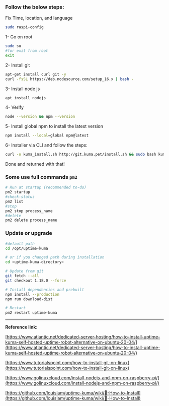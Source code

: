 ### Follow the below steps:

Fix Time, location, and language

```bash
sudo raspi-config
```

1- Go on root

```bash
sudo su
#for exit from root
exit
```

2- Install git

```bash
apt-get install curl git -y
curl -fsSL https://deb.nodesource.com/setup_16.x | bash -
```

3- Install node js

```bash
apt install nodejs
```

4- Verify 

```bash
node --version && npm --version
```

5- Install global npm to install the latest version

```bash
npm install --local=global npm@latest
```

6- Installer via CLI and follow the steps:

```bash
curl -o kuma_install.sh http://git.kuma.pet/install.sh && sudo bash kuma_install.sh
```

Done and returned with that!

### Some use full commands `pm2`

```bash
# Run at startup (recommended to-do)
pm2 startup
#check-status
pm2 list
#stop
pm2 stop process_name
#delete
pm2 delete process_name
```

### Update or upgrade

```bash
#default path  
cd /opt/uptime-kuma

# or if you changed path during installation
cd <uptime-kuma-directory>

# Update from git
git fetch --all
git checkout 1.18.0 --force

# Install dependencies and prebuilt
npm install --production
npm run download-dist

# Restart
pm2 restart uptime-kuma
```

---

**Reference link:**

[https://www.atlantic.net/dedicated-server-hosting/how-to-install-uptime-kuma-self-hosted-uptime-robot-alternative-on-ubuntu-20-04/](https://www.atlantic.net/dedicated-server-hosting/how-to-install-uptime-kuma-self-hosted-uptime-robot-alternative-on-ubuntu-20-04/)

[https://www.tutorialspoint.com/how-to-install-git-on-linux](https://www.tutorialspoint.com/how-to-install-git-on-linux)

[https://www.golinuxcloud.com/install-nodejs-and-npm-on-raspberry-pi/](https://www.golinuxcloud.com/install-nodejs-and-npm-on-raspberry-pi/)

[https://github.com/louislam/uptime-kuma/wiki/🔧-How-to-Install](https://github.com/louislam/uptime-kuma/wiki/🔧-How-to-Install)
